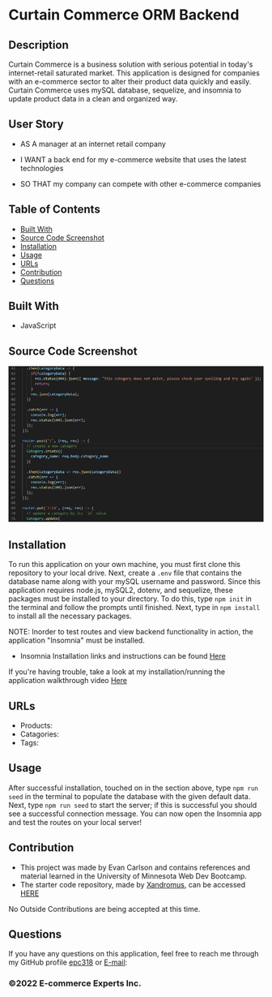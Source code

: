 # Curtain Commerce ORM Backend

## Description
Curtain Commerce is a business solution with serious potential in today's internet-retail saturated market. This application is designed for companies with an e-commerce sector to alter their product data quickly and easily. Curtain Commerce uses mySQL database, sequelize, and insomnia to update product data in a clean and organized way.

## User Story
* AS A manager at an internet retail company

* I WANT a back end for my e-commerce website that uses the latest technologies

* SO THAT my company can compete with other e-commerce companies


## Table of Contents
- [Built With](#languages)
- [Source Code Screenshot](#Code)
- [Installation](#Install)
- [Usage](#Usage)
- [URLs](#Links)
- [Contribution](#contributing)
- [Questions](#questions)

## Built With
* JavaScript

## Source Code Screenshot
![Source Code Example](images/source_code_ex.png)

## Installation
<p>To run this application on your own machine, you must first clone this repository to your local drive. Next, create a <code>.env</code> file that contains the database name along with your mySQL username and password. Since this application requires node.js, mySQL2, dotenv, and sequelize, these packages must be installed to your directory. To do this, type <code>npm init</code> in the terminal and follow the prompts until finished. Next, type in <code>npm install</code> to install all the necessary packages.</p>

<p>NOTE: Inorder to test routes and view backend functionality in action, the application "Insomnia" must be installed.

* Insomnia Installation links and instructions can be found [Here](https://insomnia.rest/download)

If you're having trouble, take a look at my installation/running the application walkthrough video [Here]()

## URLs
* Products:
* Catagories:
* Tags:

## Usage
<p>After successful installation, touched on in the section above, type <code>npm run seed</code> in the terminal to populate the database with the given default data. Next, type <code>npm run seed</code> to start the server; if this is successful you should see a successful connection message. You can now open the Insomnia app and test the routes on your local server!</p>


## Contribution
- This project was made by Evan Carlson and contains references and material learned in the University of Minnesota Web Dev Bootcamp.
- The starter code repository, made by [Xandromus](https://github.com/Xandromus), can be accessed [HERE](https://github.com/coding-boot-camp/fantastic-umbrella)


No Outside Contributions are being accepted at this time.

## Questions
If you have any questions on this application, feel free to reach me through my GitHub profile [epc318](https://github.com/epc318) or [E-mail](carl4917@umn.edu):


### ©️2022 E-commerce Experts Inc.
